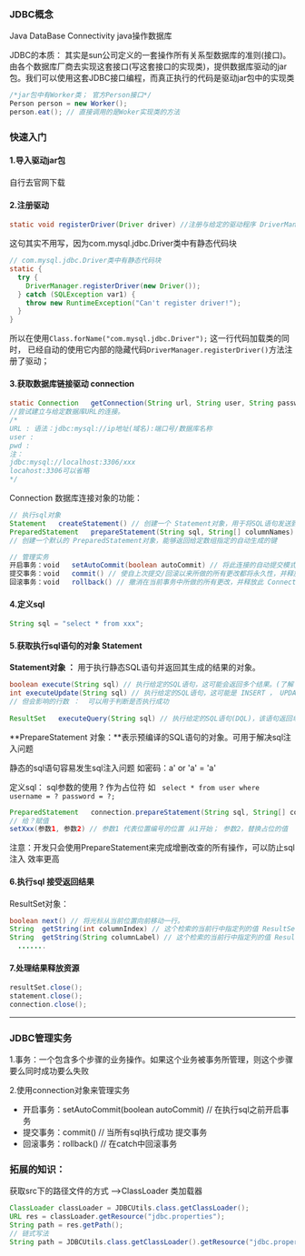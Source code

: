 ### JDBC概念

 Java DataBase Connectivity       java操作数据库

JDBC的本质：  其实是sun公司定义的一套操作所有关系型数据库的准则(接口)。由各个数据库厂商去实现这套接口(写这套接口的实现类)，提供数据库驱动的jar包。我们可以使用这套JDBC接口编程，而真正执行的代码是驱动jar包中的实现类

```java
/*jar包中有Worker类； 官方Person接口*/
Person person = new Worker();   
person.eat(); // 直接调用的是Woker实现类的方法 
```

### 快速入门



#### 1.导入驱动jar包

自行去官网下载



#### 2.注册驱动

```java
static void registerDriver(Driver driver) //注册与给定的驱动程序 DriverManager 。
```

这句其实不用写，因为com.mysql.jdbc.Driver类中有静态代码块

```java
// com.mysql.jdbc.Driver类中有静态代码块
static {
  try {
    DriverManager.registerDriver(new Driver());
  } catch (SQLException var1) {
    throw new RuntimeException("Can't register driver!");
  }
}
```

所以在使用`Class.forName("com.mysql.jdbc.Driver");`  这一行代码加载类的同时，  已经自动的使用它内部的隐藏代码`DriverManager.registerDriver()`方法注册了驱动；



#### 3.获取数据库链接驱动  connection

```java
static Connection	getConnection(String url, String user, String password)
//尝试建立与给定数据库URL的连接。
/*
URL : 语法：jdbc:mysql://ip地址(域名):端口号/数据库名称
user : 
pwd : 
注：
jdbc:mysql://localhost:3306/xxx
locahost:3306可以省略
*/
```

Connection 数据库连接对象的功能：

```java
// 执行sql对象
Statement	createStatement() // 创建一个 Statement对象，用于将SQL语句发送到数据库。
PreparedStatement	prepareStatement(String sql, String[] columnNames)
// 创建一个默认的 PreparedStatement对象，能够返回给定数组指定的自动生成的键

// 管理实务
开启事务：void	setAutoCommit(boolean autoCommit) // 将此连接的自动提交模式设置为给定状态。
提交事务：void	commit() // 使自上次提交/回滚以来所做的所有更改都将永久性，并释放此 Connection对象当前持有的任何数据库锁。
回滚事务：void	rollback() // 撤消在当前事务中所做的所有更改，并释放此 Connection对象当前持有的任何数据库锁。
```



#### 4.定义sql

```java
String sql = "select * from xxx";
```



#### 5.获取执行sql语句的对象  Statement

**Statement对象 ：**  用于执行静态SQL语句并返回其生成的结果的对象。

```java
boolean	execute(String sql) // 执行给定的SQL语句，这可能会返回多个结果。(了解  不常用)
int	executeUpdate(String sql) // 执行给定的SQL语句，这可能是 INSERT ， UPDATE ，或 DELETE语句，或者不返回任何内容，如SQL DDL DML语句的SQL语句。
// 但会影响的行数 ：  可以用于判断是否执行成功
  
ResultSet	executeQuery(String sql) // 执行给定的SQL语句(DQL)，该语句返回单个 ResultSet对象。
```

**PrepareStatement 对象：**表示预编译的SQL语句的对象。可用于解决sql注入问题

静态的sql语句容易发生sql注入问题 如密码：a' or 'a' = 'a'

定义sql： sql参数的使用 ? 作为占位符  如 ` select * from user where username = ? password = ?;`

```java
PreparedStatement	connection.prepareStatement(String sql, String[] columnNames)
// 给？赋值
setXxx(参数1, 参数2) // 参数1 代表位置编号的位置 从1开始； 参数2，替换占位的值

```

注意：开发只会使用PrepareStatement来完成增删改查的所有操作，可以防止sql注入  效率更高

#### 6.执行sql  接受返回结果

ResultSet对象：

```java
boolean	next() // 将光标从当前位置向前移动一行。
String	getString(int columnIndex) // 这个检索的当前行中指定列的值 ResultSet对象为 String的Java编程语言。
String	getString(String columnLabel) // 这个检索的当前行中指定列的值 ResultSet对象为 String的Java编程语言。
  .......
```

#### 7.处理结果释放资源

```java
resultSet.close();
statement.close();
connection.close();
```



--------



### JDBC管理实务

1.事务：一个包含多个步骤的业务操作。如果这个业务被事务所管理，则这个步骤要么同时成功要么失败

2.使用connection对象来管理实务

* 开启事务：setAutoCommit(boolean autoCommit) // 在执行sql之前开启事务
* 提交事务：commit() // 当所有sql执行成功  提交事务
* 回滚事务：rollback() // 在catch中回滚事务



### 拓展的知识：

获取src下的路径文件的方式 —>ClassLoader 类加载器

```java
ClassLoader classLoader = JDBCUtils.class.getClassLoader();
URL res = classLoader.getResource("jdbc.properties");
String path = res.getPath();
// 链式写法
String path = JDBCUtils.class.getClassLoader().getResource("jdbc.properties").getPath();
```







